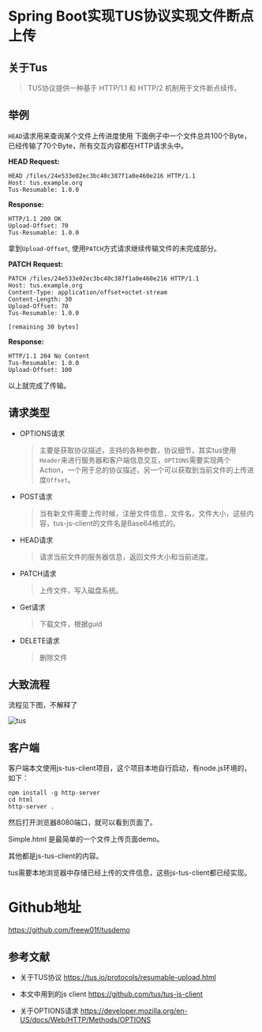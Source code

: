 # Spring Boot实现TUS协议实现文件断点上传


## 关于Tus

> TUS协议提供一种基于 HTTP/1.1 和 HTTP/2 机制用于文件断点续传。

## 举例

`HEAD`请求用来查询某个文件上传进度使用
下面例子中一个文件总共100个Byte，已经传输了70个Byte，所有交互内容都在HTTP请求头中。

**HEAD Request:**

```
HEAD /files/24e533e02ec3bc40c387f1a0e460e216 HTTP/1.1
Host: tus.example.org
Tus-Resumable: 1.0.0
```

**Response:**

```
HTTP/1.1 200 OK
Upload-Offset: 70
Tus-Resumable: 1.0.0
```

拿到`Upload-Offset`, 使用`PATCH`方式请求继续传输文件的未完成部分。


**PATCH Request:**

```
PATCH /files/24e533e02ec3bc40c387f1a0e460e216 HTTP/1.1
Host: tus.example.org
Content-Type: application/offset+octet-stream
Content-Length: 30
Upload-Offset: 70
Tus-Resumable: 1.0.0

[remaining 30 bytes]
```

**Response:**

```
HTTP/1.1 204 No Content
Tus-Resumable: 1.0.0
Upload-Offset: 100
```

以上就完成了传输。

## 请求类型


- OPTIONS请求

  > 主要是获取协议描述，支持的各种参数，协议细节，其实tus使用`Header`来进行服务器和客户端信息交互，`OPTIONS`需要实现两个Action，一个用于总的协议描述，另一个可以获取到当前文件的上传进度`Offset`。


- POST请求

  > 当有新文件需要上传时候，注册文件信息，文件名，文件大小，这些内容，tus-js-client的文件名是Base64格式的。

- HEAD请求

  > 请求当前文件的服务器信息，返回文件大小和当前进度。


- PATCH请求

  > 上传文件，写入磁盘系统。

- Get请求

  > 下载文件，根据guid

- DELETE请求

  > 删除文件



## 大致流程

流程见下图，不解释了

![tus](https://github.com/freew01f/tusdemo/raw/master/tus.jpg)



## 客户端

客户端本文使用js-tus-client项目，这个项目本地自行启动，有node.js环境的，如下：

```
npm install -g http-server
cd html
http-server .
```

然后打开浏览器8080端口，就可以看到页面了。

Simple.html 是最简单的一个文件上传页面demo。

其他都是js-tus-client的内容。

tus需要本地浏览器中存储已经上传的文件信息，这些js-tus-client都已经实现。



# Github地址

https://github.com/freew01f/tusdemo


## 参考文献

- 关于TUS协议 https://tus.io/protocols/resumable-upload.html

- 本文中用到的js client https://github.com/tus/tus-js-client
- 关于OPTIONS请求 https://developer.mozilla.org/en-US/docs/Web/HTTP/Methods/OPTIONS